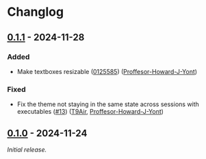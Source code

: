 # Changlog

## [0.1.1] - 2024-11-28

### Added

- Make textboxes resizable ([0125585](https://github.com/T9Air/MarkEd/commit/0125585)) ([Proffesor-Howard-J-Yont](https://github.com/Proffesor-Howard-J-Yont))

### Fixed

- Fix the theme not staying in the same state across sessions with executables ([#13](https://github.com/T9Air/MarkEd/pull/13)) ([T9Air](https://github.com/T9Air), [Proffesor-Howard-J-Yont](https://github.com/Proffesor-Howard-J-Yont))

## [0.1.0] - 2024-11-24

_Initial release._

[0.1.1]: https://github.com/T9Air/MarkEd/releases/tag/v0.1.1
[0.1.0]: https://github.com/T9Air/MarkEd/releases/tag/v0.1.0
